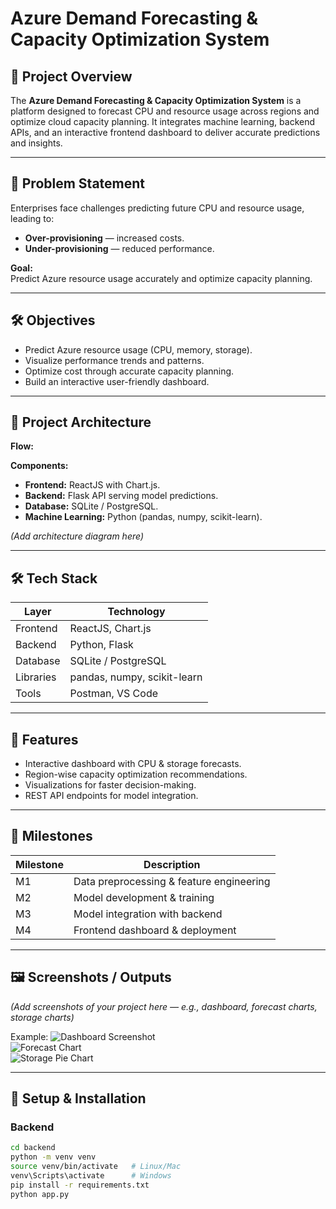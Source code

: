 # Azure Demand Forecasting & Capacity Optimization System

## 📌 Project Overview
The **Azure Demand Forecasting & Capacity Optimization System** is a platform designed to forecast CPU and resource usage across regions and optimize cloud capacity planning. It integrates machine learning, backend APIs, and an interactive frontend dashboard to deliver accurate predictions and insights.

---

## 🎯 Problem Statement
Enterprises face challenges predicting future CPU and resource usage, leading to:
- **Over-provisioning** — increased costs.
- **Under-provisioning** — reduced performance.

**Goal:**  
Predict Azure resource usage accurately and optimize capacity planning.

---

## 🛠 Objectives
- Predict Azure resource usage (CPU, memory, storage).
- Visualize performance trends and patterns.
- Optimize cost through accurate capacity planning.
- Build an interactive user-friendly dashboard.

---

## 📂 Project Architecture
**Flow:**  

**Components:**
- **Frontend:** ReactJS with Chart.js.
- **Backend:** Flask API serving model predictions.
- **Database:** SQLite / PostgreSQL.
- **Machine Learning:** Python (pandas, numpy, scikit-learn).

*(Add architecture diagram here)*

---

## 🛠 Tech Stack
| Layer     | Technology              |
|-----------|-------------------------|
| Frontend  | ReactJS, Chart.js      |
| Backend   | Python, Flask          |
| Database  | SQLite / PostgreSQL    |
| Libraries | pandas, numpy, scikit-learn |
| Tools     | Postman, VS Code       |

---

## 🚀 Features
- Interactive dashboard with CPU & storage forecasts.
- Region-wise capacity optimization recommendations.
- Visualizations for faster decision-making.
- REST API endpoints for model integration.

---

## 📌 Milestones
| Milestone | Description                                  |
|-----------|----------------------------------------------|
| M1        | Data preprocessing & feature engineering   |
| M2        | Model development & training                |
| M3        | Model integration with backend              |
| M4        | Frontend dashboard & deployment             |

---

## 🖼 Screenshots / Outputs
*(Add screenshots of your project here — e.g., dashboard, forecast charts, storage charts)*

Example:
![Dashboard Screenshot](./images/dashboard.png)  
![Forecast Chart](./images/forecast_chart.png)  
![Storage Pie Chart](./images/storage_chart.png)

---

## 📌 Setup & Installation

### Backend
```bash
cd backend
python -m venv venv
source venv/bin/activate   # Linux/Mac
venv\Scripts\activate      # Windows
pip install -r requirements.txt
python app.py
